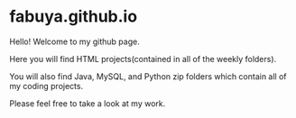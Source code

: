 # fabuya.github.io

Hello! Welcome to my github page.

Here you will find HTML projects(contained in all of the weekly folders).

You will also find Java, MySQL, and Python zip folders which contain all of my coding projects.

Please feel free to take a look at my work. 
